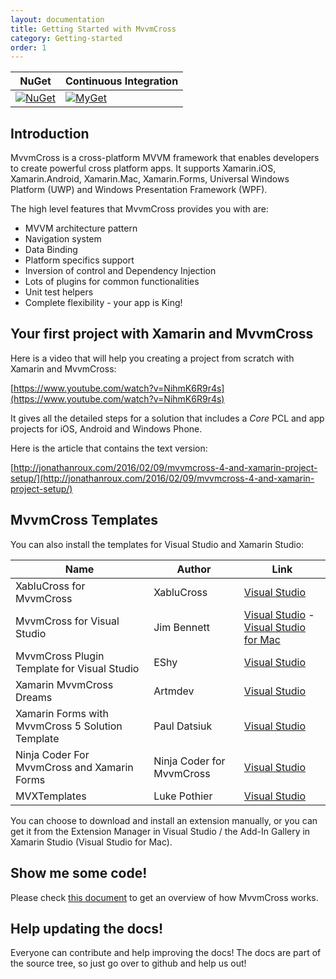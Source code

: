 ```yaml
---
layout: documentation
title: Getting Started with MvvmCross
category: Getting-started
order: 1
---
```

NuGet | Continuous Integration
-------|-----------
[![NuGet](https://img.shields.io/nuget/v/MvvmCross.svg)](https://www.nuget.org/packages/MvvmCross/) | [![MyGet](https://img.shields.io/myget/mvvmcross/v/MvvmCross.svg)](https://www.myget.org/F/mvvmcross/api/v3/index.json)

## Introduction

MvvmCross is a cross-platform MVVM framework that enables developers to create powerful cross platform apps. It supports Xamarin.iOS, Xamarin.Android, Xamarin.Mac, Xamarin.Forms, Universal Windows Platform (UWP) and Windows Presentation Framework (WPF).

The high level features that MvvmCross provides you with are:
* MVVM architecture pattern
* Navigation system
* Data Binding
* Platform specifics support
* Inversion of control and Dependency Injection
* Lots of plugins for common functionalities
* Unit test helpers
* Complete flexibility - your app is King!

## Your first project with Xamarin and MvvmCross

Here is a video that will help you creating a project from scratch with Xamarin and MvvmCross:

[https://www.youtube.com/watch?v=NihmK6R9r4s](https://www.youtube.com/watch?v=NihmK6R9r4s)

It gives all the detailed steps for a solution that includes a _Core_ PCL and app projects for iOS, Android and Windows Phone.

Here is the article that contains the text version:

[http://jonathanroux.com/2016/02/09/mvvmcross-4-and-xamarin-project-setup/](http://jonathanroux.com/2016/02/09/mvvmcross-4-and-xamarin-project-setup/)

## MvvmCross Templates

You can also install the templates for Visual Studio and Xamarin Studio:

Name | Author | Link
---- | --------- | -------
XabluCross for MvvmCross | XabluCross | [Visual Studio](https://marketplace.visualstudio.com/items?itemName=XabluCross.XabluCrossVSPackage)
MvvmCross for Visual Studio | Jim Bennett | [Visual Studio](https://marketplace.visualstudio.com/items?itemName=JimBobBennett.MvvmCrossforVisualStudio-19327) - [Visual Studio for Mac](http://addins.monodevelop.com/Project/Index/227)
MvvmCross Plugin Template for Visual Studio | EShy | [Visual Studio](https://marketplace.visualstudio.com/items?itemName=EShy.MvvmCrossPluginTemplateforVisualStudio)
Xamarin MvvmCross Dreams | Artmdev | [Visual Studio](https://marketplace.visualstudio.com/items?itemName=Artmdev.XamarinMvvmCrossDREAMS)
Xamarin Forms with MvvmCross 5 Solution Template | Paul Datsiuk | [Visual Studio](https://marketplace.visualstudio.com/items?itemName=PaulDatsiuk.XamarinFormswithMvvmCross5SolutionTemplate)
Ninja Coder For MvvmCross and Xamarin Forms | Ninja Coder for MvvmCross | [Visual Studio](https://marketplace.visualstudio.com/items?itemName=NinjaCoderforMvvmCross.NinjaCoderForMvvmCrossandXamarinForms)
MVXTemplates | Luke Pothier | [Visual Studio](https://marketplace.visualstudio.com/items?itemName=LukePothier.MVXTemplates)

You can choose to download and install an extension manually, or you can get it from the Extension Manager in Visual Studio / the Add-In Gallery in Xamarin Studio (Visual Studio for Mac).

## Show me some code!

Please check [this document](https://www.mvvmcross.com/documentation/fundamentals/mvvmcross-overview) to get an overview of how MvvmCross works.

## Help updating the docs!

Everyone can contribute and help improving the docs! The docs are part of the source tree, so just go over to github and help us out!

